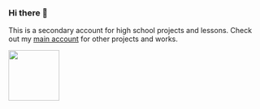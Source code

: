 ### Hi there 👋

This is a secondary account for high school projects and lessons. Check out my <a href="https://github.com/odavibatista">main account</a> for other projects and works.

 <img height="100em" src="https://github-readme-stats.vercel.app/api/top-langs/?username=theotherdavi&layout=compact&langs_count=7&theme=dracula" />
